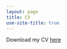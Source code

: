 ```yaml
---
layout: page
title: CV
use-site-title: true
---
```


Download my CV [here](https://drive.google.com/file/d/13u0Swm3oHRZGtDOCFL700bIMK8u9qvrU/view?usp=sharing)

